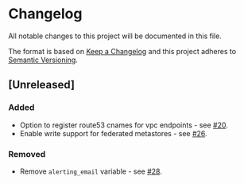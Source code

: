 # Changelog
All notable changes to this project will be documented in this file.

The format is based on [Keep a Changelog](http://keepachangelog.com/en/1.0.0/) and this project adheres to [Semantic Versioning](http://semver.org/spec/v2.0.0.html).

## [Unreleased]

### Added
- Option to register route53 cnames for vpc endpoints - see [#20](https://github.com/ExpediaInc/apiary-waggledance/issues/20).
- Enable write support for federated metastores - see [#26](https://github.com/ExpediaInc/apiary-waggledance/issues/26).

### Removed
- Remove `alerting_email` variable - see [#28](https://github.com/ExpediaInc/apiary-waggledance/pull/28).